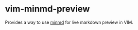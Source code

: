 # vim-minmd-preview

Provides a way to use [minmd](https://github.com/havel06/minmd) for live markdown preview in VIM.
